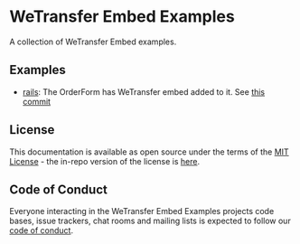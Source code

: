 # WeTransfer Embed Examples

A collection of WeTransfer Embed examples.

## Examples

- [rails](rails/): The OrderForm has WeTransfer embed added to it. See [this commit](https://github.com/WeTransfer/EmbedExamples/commit/096f26b309a80b2c404d8f678988185884817f99)

## License

This documentation is available as open source under the terms of the [MIT License](https://opensource.org/licenses/MIT) - the in-repo version of the license is [here](https://github.com/WeTransfer/EmbedExamples/blob/master/LICENSE.txt).

## Code of Conduct

Everyone interacting in the WeTransfer Embed Examples projects code bases, issue trackers, chat rooms and mailing lists is expected to follow our [code of conduct](https://github.com/WeTransfer/EmbedExamples/blob/master/CODE_OF_CONDUCT.md).

